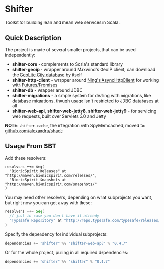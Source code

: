 # Shifter

Toolkit for building lean and mean web services in Scala.

## Quick Description

The project is made of several smaller projects, that can be used independently:

* **shifter-core** - complements to Scala's standard library
* **shifter-geoip** - wrapper around Maxwind's GeoIP client, can
  download the
  [GeoLite City database](http://dev.maxmind.com/geoip/geolite) by
  itself  
* **shifter-http-client** - wrapper around
  [Ning's AsyncHttpClient](https://github.com/AsyncHttpClient/async-http-client)
  for working with
  [Futures/Promises](http://docs.scala-lang.org/sips/pending/futures-promises.html)
* **shifter-db** - wrapper around JDBC
* **shifter-migrations** - a simple system for dealing with
  migrations, like database migrations, though usage isn't
  restricted to JDBC databases at all
* **shifter-web-api**, **shifter-web-jetty8**, **shifter-web-jetty9** - for servicing web requests, built over Servlets 3.0 and Jetty

**NOTE**: `shifter-cache`, the integration with SpyMemcached, moved to: [github.com/alexandru/shade](https://github.com/alexandru/shade)

## Usage From SBT

Add these resolvers:

```
resolvers ++= Seq(
  "BionicSpirit Releases" at "http://maven.bionicspirit.com/releases/",
  "BionicSpirit Snapshots at "http://maven.bionicspirit.com/snapshots/"
)
```

You may need other resolvers, depending on what subprojects you want,
but right now you can get away with these:

```scala
resolvers ++= Seq(
  // just in case you don't have it already
  "Typesafe Repository" at "http://repo.typesafe.com/typesafe/releases/",
)
```

Specify the dependency for individual subprojects:

```scala
dependencies += "shifter" %% "shifter-web-api" % "0.4.7"
```

Or for the whole project, pulling in all required dependencies:

```scala
dependencies += "shifter" %% "shifter" % "0.4.7"
```
